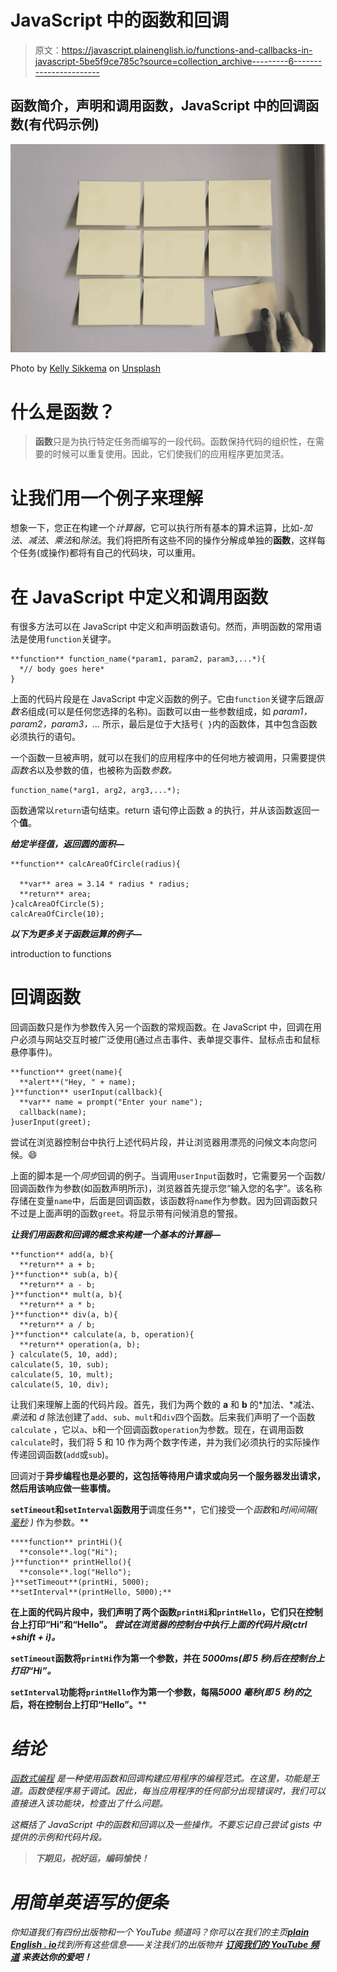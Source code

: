 # JavaScript 中的函数和回调

> 原文：<https://javascript.plainenglish.io/functions-and-callbacks-in-javascript-5be5f9ce785c?source=collection_archive---------6----------------------->

## 函数简介，声明和调用函数，JavaScript 中的回调函数(有代码示例)

![](img/77e74c551f748c8220c2d84aab23d5d7.png)

Photo by [Kelly Sikkema](https://unsplash.com/@kellysikkema?utm_source=medium&utm_medium=referral) on [Unsplash](https://unsplash.com?utm_source=medium&utm_medium=referral)

# 什么是函数？

> **函数**只是为执行特定任务而编写的一段代码。函数保持代码的组织性，在需要的时候可以重复使用。因此，它们使我们的应用程序更加灵活。

# 让我们用一个例子来理解

想象一下，您正在构建一个*计算器*，它可以执行所有基本的算术运算，比如-*加法*、*减法*、*乘法*和*除法*。我们将把所有这些不同的操作分解成单独的**函数**，这样每个任务(或操作)都将有自己的代码块，可以重用。

# 在 JavaScript 中定义和调用函数

有很多方法可以在 JavaScript 中定义和声明函数语句。然而，声明函数的常用语法是使用`function`关键字。

```
**function** function_name(*param1, param2, param3,...*){
  *// body goes here*
}
```

上面的代码片段是在 JavaScript 中定义函数的例子。它由`function`关键字后跟*函数名*组成(可以是任何您选择的名称)。函数可以由一些参数组成，如 *param1，param2，param3，…* 所示，最后是位于大括号`{ }`内的函数体，其中包含函数必须执行的语句。

一个函数一旦被声明，就可以在我们的应用程序中的任何地方被调用，只需要提供*函数名*以及参数的值，也被称为函数*参数。*

```
function_name(*arg1, arg2, arg3,...*);
```

函数通常以`return`语句结束。return 语句停止函数 a 的执行，并从该函数返回一个**值**。

***给定半径值，返回圆的面积—***

```
**function** calcAreaOfCircle(radius){     

  **var** area = 3.14 * radius * radius;
  **return** area;             
}calcAreaOfCircle(5);
calcAreaOfCircle(10); 
```

***以下为更多关于函数运算的例子—***

introduction to functions

# 回调函数

回调函数只是作为参数传入另一个函数的常规函数。在 JavaScript 中，回调在用户必须与网站交互时被广泛使用(通过点击事件、表单提交事件、鼠标点击和鼠标悬停事件)。

```
**function** greet(name){
  **alert**("Hey, " + name);    
}**function** userInput(callback){ 
  **var** name = prompt("Enter your name");
  callback(name);
}userInput(greet);
```

尝试在浏览器控制台中执行上述代码片段，并让浏览器用漂亮的问候文本向您问候。😄

上面的脚本是一个*同步*回调的例子。当调用`userInput`函数时，它需要另一个函数/回调函数作为参数(如函数声明所示)，浏览器首先提示您“输入您的名字”。该名称存储在变量`name`中，后面是回调函数，该函数将`name`作为参数。因为回调函数只不过是上面声明的函数`greet`。将显示带有问候消息的警报。

***让我们用函数和回调的概念来构建一个基本的计算器—***

```
**function** add(a, b){
  **return** a + b;
}**function** sub(a, b){
  **return** a - b;
}**function** mult(a, b){
  **return** a * b;
}**function** div(a, b){
  **return** a / b;
}**function** calculate(a, b, operation){
  **return** operation(a, b);
} calculate(5, 10, add);         
calculate(5, 10, sub);
calculate(5, 10, mult);
calculate(5, 10, div);
```

让我们来理解上面的代码片段。首先，我们为两个数的 **a** 和 **b** 的*加法、*减法、*乘法*和 *d* 除法创建了`add`、`sub`、`mult`和`div`四个函数。后来我们声明了一个函数`calculate` ，它以`a`、`b`和一个回调函数`operation`为参数。现在，在调用函数`calculate`时，我们将 5 和 10 作为两个数字传递，并为我们必须执行的实际操作传递回调函数(`add`或`sub`)。

回调对于**异步编程也是必要的，这包括等待用户请求或向另一个服务器发出请求，然后用该响应做一些事情。**

**`setTimeout`和`setInterval`函数用于**调度任务**，它们接受一个*函数*和*时间间隔(* [*毫秒*](https://en.wikipedia.org/wiki/Millisecond) *)* 作为参数。**

```
****function** printHi(){
  **console**.log("Hi");
}**function** printHello(){
  **console**.log("Hello");
}**setTimeout**(printHi, 5000);   
**setInterval**(printHello, 5000);**
```

**在上面的代码片段中，我们声明了两个函数`printHi`和`printHello`，它们只在控制台上打印“Hi”和“Hello”。 ***尝试在浏览器的控制台中执行上面的代码片段(ctrl +shift + i)。*****

**`setTimeout`函数将`printHi`作为第一个参数，并在 *5000ms(即 5 秒)后在控制台上打印“Hi”。***

**`setInterval`功能将`printHello`作为第一个参数，每隔*5000 毫秒(即 5 秒)的*之后，将在控制台上打印“Hello”。****

# *结论*

*[*函数式编程*](https://en.wikipedia.org/wiki/Functional_programming) 是一种使用函数和回调构建应用程序的编程范式。在这里，功能是王道。函数使程序易于调试。因此，每当应用程序的任何部分出现错误时，我们可以直接进入该功能块，检查出了什么问题。*

*这概括了 JavaScript 中的函数和回调以及一些操作。不要忘记自己尝试 gists 中提供的示例和代码片段。*

> ***下期见，祝好运，编码愉快！***

# ***用简单英语写的便条***

*你知道我们有四份出版物和一个 YouTube 频道吗？你可以在我们的主页[**plain English . io**](https://plainenglish.io/)找到所有这些信息——关注我们的出版物并 [**订阅我们的 YouTube 频道**](https://www.youtube.com/channel/UCtipWUghju290NWcn8jhyAw) **来表达你的爱吧！***